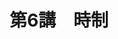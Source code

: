 ---
publishDate: 2025-08-22
title: "第6講　時制"
seriesId: "フランス語超入門"
description: 現在だけでなく過去や未来のことも話したい
tags: [フランス語, 時制, 印欧語, 単純過去]
---